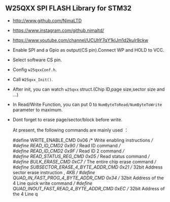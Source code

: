 ## W25QXX SPI FLASH Library for STM32
* http://www.github.com/NimaLTD   
* https://www.instagram.com/github.nimaltd/   
* https://www.youtube.com/channel/UCUhY7qY1klJm1d2kulr9ckw   

* Enable SPI and a Gpio as output(CS pin).Connect WP and HOLD to VCC.
* Select software CS pin.
* Config `w25qxxConf.h`.
* Call `W25qxx_Init()`. 
* After init, you can watch `w25qxx` struct.(Chip ID,page size,sector size and ...)
* In Read/Write Function, you can put 0 to `NumByteToRead/NumByteToWrite` parameter to maximum.
* Dont forget to erase page/sector/block before write.



    At present, the following commands are mainly used ：

    #define WRITE_ENABLE_CMD      0x06         /*  Write enabling instructions  */  
    #define READ_ID_CMD2          0x90         /*  Read ID command  */  
    #define READ_ID_CMD2          0x9F         /*  Read ID 2 command  */  
    #define READ_STATUS_REG_CMD   0x05         /*  Read status command  */ 
    #define BULK_ERASE_CMD        0xC7         /*  The entire chip erase command  */ 
    #define SUBSECTOR_ERASE_4_BYTE_ADDR_CMD      0x21    /* 32bit Address sector erase instruction , 4KB */
    #define QUAD_IN_FAST_PROG_4_BYTE_ADDR_CMD    0x34    /* 32bit Address of the 4 Line quick write command  */
    #define QUAD_INOUT_FAST_READ_4_BYTE_ADDR_CMD 0xEC    /* 32bit Address of the 4 Line q
